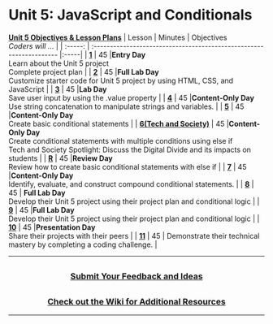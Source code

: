# Unit 5: JavaScript and Conditionals 
[**Unit 5 Objectives & Lesson Plans**](https://docs.google.com/document/d/1hwvk3okPv-jehzI9FY0zlwnWIcXe2_TcqqR7bqo6cmo/edit)
|                                                    Lesson                                                     | Minutes | Objectives <br> _Coders will ..._                                    |
| :-----: | :------------------------------------------------------------------- |:-----|
| [**1**](https://docs.google.com/presentation/d/1qnmy9JKS6K-pdOiKuIRqOXcWUO2icZVup1NX64uRrFk/edit#slide=id.g12008da9496_0_1663) |   45    |**Entry Day**</br>Learn about the Unit 5 project</br>Complete project plan                       |
| [**2**](https://docs.google.com/presentation/d/1mznmPed5H04pZ_iWp-wAGGHSLtqD4o7dgckMRe_PseA/edit#slide=id.gf44005cbe9_0_599) |   45    |**Full Lab Day**</br> Customize starter code for Unit 5 project by using HTML, CSS, and JavaScript |
| [**3**](https://docs.google.com/presentation/d/1jOWQtwa-lNh6GllLmzt8b4sw1z75b6apIVYtPYCH1wI/edit#slide=id.gf44005cbe9_0_599) |   45  |**Lab Day**</br>Save user input by using the .value property     |
| [**4**](https://docs.google.com/presentation/d/1jO1048Pa90TpGapWixLJ-mvyoU_xNC-i75dOvRGJR9k/edit#slide=id.g801a20f61f_0_262) |   45  |**Content-Only Day**</br>Use string concatenation to manipulate strings and variables.   |
| [**5**](https://docs.google.com/presentation/d/1UayacoS27qo4fZdLJ5WrLtvM4dPveumEsIZHelobOJ0/edit#slide=id.g135ea52f560_0_522) |   45  |**Content-Only Day**</br>Create basic conditional statements    |
| [**6(Tech and Society)**](https://docs.google.com/presentation/d/1biSkkhHkvsSk1ggayCrEK6yrOIOri30YMZyLzUCbdH8/edit#slide=id.gf44005cbe9_0_599) |   45  |**Content-Only Day**</br>Create conditional statements with multiple conditions using else if</br>Tech and Society Spotlight: Discuss the Digital Divide and its impacts on students    |
| [**R**](https://docs.google.com/presentation/d/1gFvrP-0TeABwpVvj7o_ryQObaxnblZTbjVrs48qd76c/edit#slide=id.g185f098bea1_0_263) |   45  |**Review Day**</br>Review how to create basic conditional statements with else if     |
| [**7**](https://docs.google.com/presentation/d/1Fmo4hEUUZ8iwYmkCXx4JsVpV0Wd4_mYw2D6wQhfKqQc/edit#slide=id.g14a4dff1294_0_0) |   45  |**Content-Only Day**</br>Identify, evaluate, and construct compound conditional statements.     |
| [**8**](https://docs.google.com/presentation/d/1D0VROxxtFUUrNhNH5J81Ld1Jt5i5hw8pN3-EiM57nTY/edit#slide=id.g15167d06f52_0_1187) |   45  | **Full Lab Day**</br>Develop their Unit 5 project using their project plan and conditional logic     |
| [**9**](https://docs.google.com/presentation/d/1rYQsZTh7XXxHZzjUvOy3Xxr35HrBWaWSVacn5GijNHQ/edit#slide=id.g151515b0c64_0_1016) |   45  |**Full Lab Day**</br>Develop their Unit 5 project using their project plan and conditional logic     |
| [**10**](https://docs.google.com/presentation/d/1_ek77zA_MNZhl2fSUBTRMnA2_gPtX7MFH4-uA-BKmSM/edit#slide=id.gf44005cbe9_0_599) |   45  |**Presentation Day**</br> Share their projects with their peers   |
| [**11**](https://docs.google.com/presentation/d/1_54FeqXpGAknkXl7csfoJjAdOZ3-3SiU5mCS0582a3E/edit#slide=id.g16e8a7af51a_0_0) |   45  | Demonstrate their technical mastery by completing a coding challenge.    |

---
## <h3 align="center"><a href="https://docs.google.com/forms/d/e/1FAIpQLSc4oUNSthmU63TqlzUOOWd3buX3tGVIPRNDm0tsLB_nOONRLQ/viewform">Submit Your Feedback and Ideas</a></h3>

## <h3 align="center"><a href="https://github.com/itscodenation/curriculum-22-23/wiki">Check out the Wiki for Additional Resources</a></h3>

---
